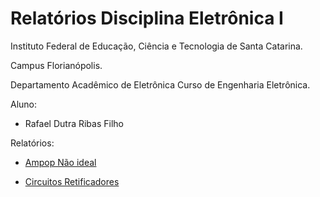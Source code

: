 # Relatórios Disciplina Eletrônica I

Instituto Federal de Educação, Ciência e Tecnologia de Santa Catarina.

Campus Florianópolis. 

Departamento Acadêmico de Eletrônica Curso de Engenharia Eletrônica.

Aluno:

* Rafael Dutra Ribas Filho

Relatórios:

* [Ampop Não ideal](https://github.com/rafakeu/Relatorio_ELN01/blob/master/relatorio_01.md)

* [Circuitos Retificadores](https://github.com/rafakeu/Relatorio_ELN01/blob/master/relatorio_02.md)

